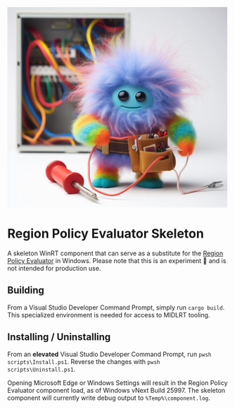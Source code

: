 ![Hello!](.github/readme.jpg)

# Region Policy Evaluator Skeleton

A skeleton WinRT component that can serve as a substitute for the [Region Policy Evaluator][rpe] in Windows. Please note that this is an experiment 🧪 and is not intended for production use.

[rpe]: https://withinrafael.com/2023/11/17/device-region-and-integrated-services-region-policy-in-windows/

## Building
From a Visual Studio Developer Command Prompt, simply run `cargo build`. This specialized environment is needed for access to MIDLRT tooling.

## Installing / Uninstalling

From an **elevated** Visual Studio Developer Command Prompt, run `pwsh scripts\Install.ps1`. Reverse the changes with `pwsh scripts\Uninstall.ps1`.

Opening Microsoft Edge or Windows Settings will result in the Region Policy Evaluator component load, as of Windows vNext Build 25997. The skeleton component will currently write debug output to `%Temp%\component.log`.
